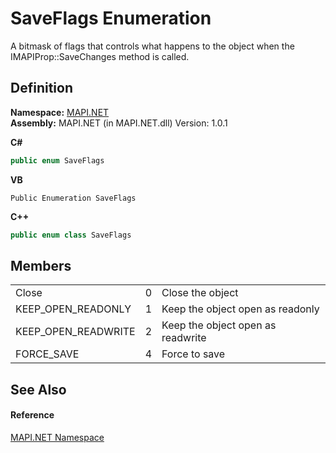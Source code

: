 # SaveFlags Enumeration


A bitmask of flags that controls what happens to the object when the IMAPIProp::SaveChanges method is called.



## Definition
**Namespace:** <a href="N_MAPI_NET.md">MAPI.NET</a>  
**Assembly:** MAPI.NET (in MAPI.NET.dll) Version: 1.0.1

**C#**
``` C#
public enum SaveFlags
```
**VB**
``` VB
Public Enumeration SaveFlags
```
**C++**
``` C++
public enum class SaveFlags
```



## Members
<table>
<tr>
<td>Close</td>
<td>0</td>
<td>Close the object</td></tr>
<tr>
<td>KEEP_OPEN_READONLY</td>
<td>1</td>
<td>Keep the object open as readonly</td></tr>
<tr>
<td>KEEP_OPEN_READWRITE</td>
<td>2</td>
<td>Keep the object open as readwrite</td></tr>
<tr>
<td>FORCE_SAVE</td>
<td>4</td>
<td>Force to save</td></tr>
</table>

## See Also


#### Reference
<a href="N_MAPI_NET.md">MAPI.NET Namespace</a>  
